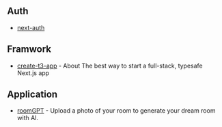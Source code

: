 ## Auth

- [next-auth](https://github.com/nextauthjs/next-auth)

## Framwork

- [create-t3-app](https://github.com/t3-oss/create-t3-app) - About The best way to start a full-stack, typesafe Next.js app

## Application

- [roomGPT](https://github.com/Nutlope/roomGPT) - Upload a photo of your room to generate your dream room with AI.
